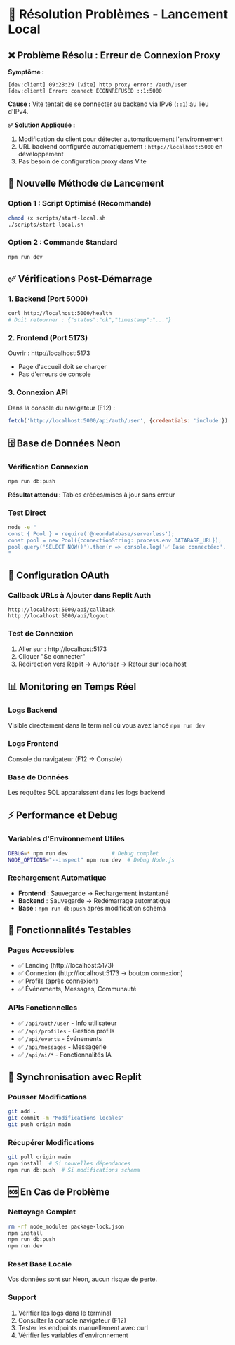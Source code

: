 # 🔧 Résolution Problèmes - Lancement Local

## ❌ Problème Résolu : Erreur de Connexion Proxy

**Symptôme :**
```
[dev:client] 09:28:29 [vite] http proxy error: /auth/user
[dev:client] Error: connect ECONNREFUSED ::1:5000
```

**Cause :** Vite tentait de se connecter au backend via IPv6 (`::1`) au lieu d'IPv4.

**✅ Solution Appliquée :**
1. Modification du client pour détecter automatiquement l'environnement
2. URL backend configurée automatiquement : `http://localhost:5000` en développement
3. Pas besoin de configuration proxy dans Vite

## 🚀 Nouvelle Méthode de Lancement

### Option 1 : Script Optimisé (Recommandé)
```bash
chmod +x scripts/start-local.sh
./scripts/start-local.sh
```

### Option 2 : Commande Standard
```bash
npm run dev
```

## ✅ Vérifications Post-Démarrage

### 1. Backend (Port 5000)
```bash
curl http://localhost:5000/health
# Doit retourner : {"status":"ok","timestamp":"..."}
```

### 2. Frontend (Port 5173)
Ouvrir : http://localhost:5173
- Page d'accueil doit se charger
- Pas d'erreurs de console

### 3. Connexion API
Dans la console du navigateur (F12) :
```javascript
fetch('http://localhost:5000/api/auth/user', {credentials: 'include'})
```

## 🗄️ Base de Données Neon

### Vérification Connexion
```bash
npm run db:push
```
**Résultat attendu :** Tables créées/mises à jour sans erreur

### Test Direct
```bash
node -e "
const { Pool } = require('@neondatabase/serverless');
const pool = new Pool({connectionString: process.env.DATABASE_URL});
pool.query('SELECT NOW()').then(r => console.log('✅ Base connectée:', r.rows[0]));
"
```

## 🔐 Configuration OAuth

### Callback URLs à Ajouter dans Replit Auth
```
http://localhost:5000/api/callback
http://localhost:5000/api/logout
```

### Test de Connexion
1. Aller sur : http://localhost:5173
2. Cliquer "Se connecter"
3. Redirection vers Replit → Autoriser → Retour sur localhost

## 📊 Monitoring en Temps Réel

### Logs Backend
Visible directement dans le terminal où vous avez lancé `npm run dev`

### Logs Frontend
Console du navigateur (F12 → Console)

### Base de Données
Les requêtes SQL apparaissent dans les logs backend

## ⚡ Performance et Debug

### Variables d'Environnement Utiles
```bash
DEBUG=* npm run dev              # Debug complet
NODE_OPTIONS="--inspect" npm run dev  # Debug Node.js
```

### Rechargement Automatique
- **Frontend** : Sauvegarde → Rechargement instantané
- **Backend** : Sauvegarde → Redémarrage automatique
- **Base** : `npm run db:push` après modification schema

## 🎯 Fonctionnalités Testables

### Pages Accessibles
- ✅ Landing (http://localhost:5173)
- ✅ Connexion (http://localhost:5173 → bouton connexion)
- ✅ Profils (après connexion)
- ✅ Événements, Messages, Communauté

### APIs Fonctionnelles
- ✅ `/api/auth/user` - Info utilisateur
- ✅ `/api/profiles` - Gestion profils
- ✅ `/api/events` - Événements
- ✅ `/api/messages` - Messagerie
- ✅ `/api/ai/*` - Fonctionnalités IA

## 🔄 Synchronisation avec Replit

### Pousser Modifications
```bash
git add .
git commit -m "Modifications locales"
git push origin main
```

### Récupérer Modifications
```bash
git pull origin main
npm install  # Si nouvelles dépendances
npm run db:push  # Si modifications schema
```

## 🆘 En Cas de Problème

### Nettoyage Complet
```bash
rm -rf node_modules package-lock.json
npm install
npm run db:push
npm run dev
```

### Reset Base Locale
Vos données sont sur Neon, aucun risque de perte.

### Support
1. Vérifier les logs dans le terminal
2. Consulter la console navigateur (F12)
3. Tester les endpoints manuellement avec curl
4. Vérifier les variables d'environnement